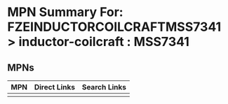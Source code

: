 



# MPN Summary For: FZEINDUCTORCOILCRAFTMSS7341 > inductor-coilcraft : MSS7341

## MPNs
  

|MPN|Direct Links|Search Links|
| :--- | :--- | :--- |
||||
